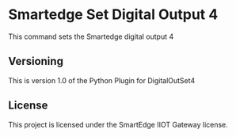 # Smartedge Set Digital Output 4

This command sets the Smartedge digital output 4


## Versioning

This is version 1.0 of the Python Plugin for DigitalOutSet4

## License

This project is licensed under the SmartEdge IIOT Gateway license.


